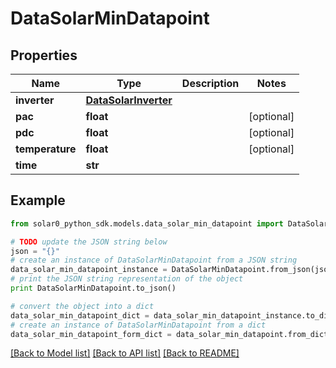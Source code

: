 # DataSolarMinDatapoint


## Properties

Name | Type | Description | Notes
------------ | ------------- | ------------- | -------------
**inverter** | [**DataSolarInverter**](DataSolarInverter.md) |  | 
**pac** | **float** |  | [optional] 
**pdc** | **float** |  | [optional] 
**temperature** | **float** |  | [optional] 
**time** | **str** |  | 

## Example

```python
from solar0_python_sdk.models.data_solar_min_datapoint import DataSolarMinDatapoint

# TODO update the JSON string below
json = "{}"
# create an instance of DataSolarMinDatapoint from a JSON string
data_solar_min_datapoint_instance = DataSolarMinDatapoint.from_json(json)
# print the JSON string representation of the object
print DataSolarMinDatapoint.to_json()

# convert the object into a dict
data_solar_min_datapoint_dict = data_solar_min_datapoint_instance.to_dict()
# create an instance of DataSolarMinDatapoint from a dict
data_solar_min_datapoint_form_dict = data_solar_min_datapoint.from_dict(data_solar_min_datapoint_dict)
```
[[Back to Model list]](../README.md#documentation-for-models) [[Back to API list]](../README.md#documentation-for-api-endpoints) [[Back to README]](../README.md)


